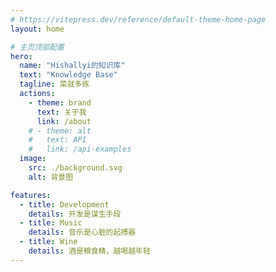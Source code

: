 ```yaml
---
# https://vitepress.dev/reference/default-theme-home-page
layout: home

# 主页顶部配置
hero:
  name: "Hishallyi的知识库"
  text: "Knowledge Base"
  tagline: 菜就多练
  actions:
    - theme: brand
      text: 关于我
      link: /about
    # - theme: alt
    #   text: API
    #   link: /api-examples
  image:
    src: ./background.svg
    alt: 背景图

features:
  - title: Development
    details: 开发是谋生手段
  - title: Music
    details: 音乐是心脏的起搏器
  - title: Wine
    details: 酒是粮食精，越喝越年轻
---
```


